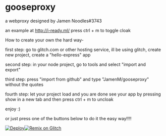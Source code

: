 # gooseproxy
a webproxy designed by Jamen Noodles#3743
 
an example at http://i-ready.ml/ press ctrl + m to toggle cloak
 
How to create your own the hard way-
 
first step: go to glitch.com or other hosting service, ill be using glitch, create new project, create a "hello-express" app
 
second step: in your node project, go to tools and select "import and export"
  
third step: press "import from github" and type "JamenM/gooseproxy" without the quotes
 
fourth step: let your project load and you are done see your app by pressing show in a new tab and then press ctrl + m to uncloak
 
enjoy :)
 
or just press one of the buttons below to do it the easy way!!!!
 
[![Deploy](https://www.herokucdn.com/deploy/button.svg)](https://heroku.com/deploy?template=https://github.com/JamenM/gooseproxy)[![Remix on Glitch](https://cdn.glitch.com/2703baf2-b643-4da7-ab91-7ee2a2d00b5b%2Fremix-button.svg)](https://glitch.com/edit/#!/import/github/JamenM/gooseproxy)
